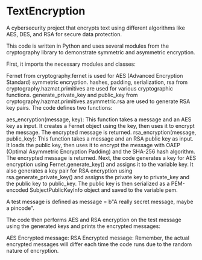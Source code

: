 # TextEncryption
A cybersecurity project that encrypts text using different algorithms like AES, DES, and RSA for secure data protection.

This code is written in Python and uses several modules from the cryptography library to demonstrate symmetric and asymmetric encryption.

First, it imports the necessary modules and classes:

Fernet from cryptography.fernet is used for AES (Advanced Encryption Standard) symmetric encryption.
hashes, padding, serialization, rsa from cryptography.hazmat.primitives are used for various cryptographic functions.
generate_private_key and public_key from cryptography.hazmat.primitives.asymmetric.rsa are used to generate RSA key pairs.
The code defines two functions:

aes_encryption(message, key): This function takes a message and an AES key as input. It creates a Fernet object using the key, then uses it to encrypt the message. The encrypted message is returned.
rsa_encryption(message, public_key): This function takes a message and an RSA public key as input. It loads the public key, then uses it to encrypt the message with OAEP (Optimal Asymmetric Encryption Padding) and the SHA-256 hash algorithm. The encrypted message is returned.
Next, the code generates a key for AES encryption using Fernet.generate_key() and assigns it to the variable key. It also generates a key pair for RSA encryption using rsa.generate_private_key() and assigns the private key to private_key and the public key to public_key. The public key is then serialized as a PEM-encoded SubjectPublicKeyInfo object and saved to the variable pem.

A test message is defined as message = b"A really secret message, maybe a pincode".

The code then performs AES and RSA encryption on the test message using the generated keys and prints the encrypted messages:

AES Encrypted message: <encrypted message>
RSA Encrypted message: <encrypted message>
Remember, the actual encrypted messages will differ each time the code runs due to the random nature of encryption.

